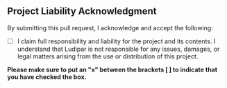 
## Project Liability Acknowledgment

By submitting this pull request, I acknowledge and accept the following:

- [ ] I claim full responsibility and liability for the project and its contents. I understand that Ludipar is not responsible for any issues, damages, or legal matters arising from the use or distribution of this project.

**Please make sure to put an "x" between the brackets [ ] to indicate that you have checked the box.**
